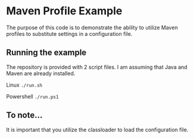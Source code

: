 # Maven Profile Example
The purpose of this code is to demonstrate the ability to utilize Maven profiles to substitute settings in a configuration file.

## Running the example
The repository is provided with 2 script files. I am assuming that Java and Maven are already installed.

Linux
`./run.sh`

Powershell
`./run.ps1`

## To note...

It is important that you utilize the classloader to load the configuration file.
